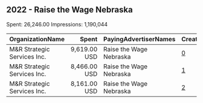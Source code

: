 ## 2022 - Raise the Wage Nebraska 
Spent: 26,246.00
Impressions: 1,190,044

|OrganizationName|Spent|PayingAdvertiserNames|CreativeUrls|Impressions|Genders|AgeBrackets|CountryCodes|BillingAddresses|CandidateBallotInformation|
|:---|---:|:---|:---|---:|:---|:---|:---|:---|:---|
|M&R Strategic Services  Inc.|9,619.00 USD|Raise the Wage Nebraska|[0](https://www.snap.com/political-ads/asset/d183603b3374f4815a3c5c09a4f358f1540bdd860a52a83421ff6d1c74e90b24?mediaType=mp4)|436,160||18+|united states|"1901 L St NW,Washington,20036,US"|Nebraska Initiative 433|
|M&R Strategic Services  Inc.|8,466.00 USD|Raise the Wage Nebraska|[1](https://www.snap.com/political-ads/asset/c70f0bfe0805cc09c40eb04c01bd3fe59c8cd54ac0a6ebc91a34f60ab6f960bb?mediaType=mp4)|383,057||18+|united states|"1901 L St NW,Washington,20036,US"|Nebraska Initiative 433|
|M&R Strategic Services  Inc.|8,161.00 USD|Raise the Wage Nebraska|[2](https://www.snap.com/political-ads/asset/1fee54bd65c196468aec7ab23db87a66df65c08ec2c2f3caff6c352e9ef345e2?mediaType=mp4)|370,827||18+|united states|"1901 L St NW,Washington,20036,US"|Nebraska Initiative 433|
